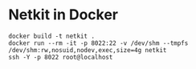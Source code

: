 Netkit in Docker
================

```shell
docker build -t netkit .
docker run --rm -it -p 8022:22 -v /dev/shm --tmpfs /dev/shm:rw,nosuid,nodev,exec,size=4g netkit
ssh -Y -p 8022 root@localhost
```

